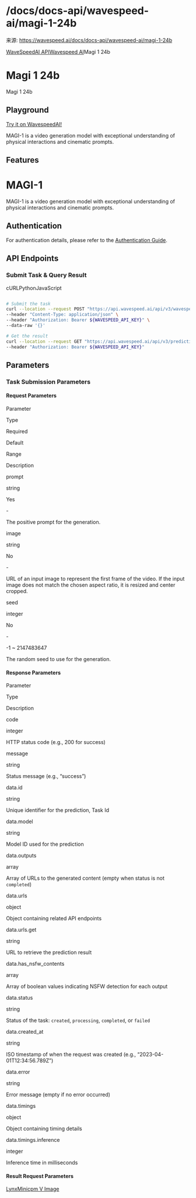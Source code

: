 # /docs/docs-api/wavespeed-ai/magi-1-24b

来源: https://wavespeed.ai/docs/docs-api/wavespeed-ai/magi-1-24b

[WaveSpeedAI API](/docs/docs-api/webhooks "WaveSpeedAI API")[Wavespeed AI](/docs/docs-api/wavespeed-ai/any-llm "Wavespeed AI")Magi 1 24b

# Magi 1 24b

Magi 1 24b

## Playground[](#playground)

[Try it on WavespeedAI!](https://wavespeed.ai/models/wavespeed-ai/magi-1-24b)

MAGI-1 is a video generation model with exceptional understanding of physical interactions and cinematic prompts.

## Features[](#features)

# MAGI-1

MAGI-1 is a video generation model with exceptional understanding of physical interactions and cinematic prompts.

## Authentication[](#authentication)

For authentication details, please refer to the [Authentication Guide](/docs/docs-authentication).

## API Endpoints[](#api-endpoints)

### Submit Task & Query Result[](#submit-task--query-result)

cURLPythonJavaScript

```bash

# Submit the task
curl --location --request POST "https://api.wavespeed.ai/api/v3/wavespeed-ai/magi-1-24b" \
--header "Content-Type: application/json" \
--header "Authorization: Bearer ${WAVESPEED_API_KEY}" \
--data-raw '{}'

# Get the result
curl --location --request GET "https://api.wavespeed.ai/api/v3/predictions/${requestId}/result" \
--header "Authorization: Bearer ${WAVESPEED_API_KEY}"
```

## Parameters[](#parameters)

### Task Submission Parameters[](#task-submission-parameters)

#### Request Parameters[](#request-parameters)

Parameter

Type

Required

Default

Range

Description

prompt

string

Yes

\-

The positive prompt for the generation.

image

string

No

\-

URL of an input image to represent the first frame of the video. If the input image does not match the chosen aspect ratio, it is resized and center cropped.

seed

integer

No

\-

\-1 ~ 2147483647

The random seed to use for the generation.

#### Response Parameters[](#response-parameters)

Parameter

Type

Description

code

integer

HTTP status code (e.g., 200 for success)

message

string

Status message (e.g., “success”)

data.id

string

Unique identifier for the prediction, Task Id

data.model

string

Model ID used for the prediction

data.outputs

array

Array of URLs to the generated content (empty when status is not `completed`)

data.urls

object

Object containing related API endpoints

data.urls.get

string

URL to retrieve the prediction result

data.has\_nsfw\_contents

array

Array of boolean values indicating NSFW detection for each output

data.status

string

Status of the task: `created`, `processing`, `completed`, or `failed`

data.created\_at

string

ISO timestamp of when the request was created (e.g., “2023-04-01T12:34:56.789Z”)

data.error

string

Error message (empty if no error occurred)

data.timings

object

Object containing timing details

data.timings.inference

integer

Inference time in milliseconds

#### Result Request Parameters[](#result-request-parameters)

[Lynx](/docs/docs-api/wavespeed-ai/lynx "Lynx")[Minicpm V Image](/docs/docs-api/wavespeed-ai/minicpm-v-image "Minicpm V Image")